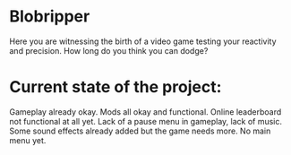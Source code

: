 # Blobripper
Here you are witnessing the birth of a video game testing your reactivity and precision. How long do you think you can dodge?

# Current state of the project:
Gameplay already okay. Mods all okay and functional. Online leaderboard not functional at all yet. Lack of a pause menu in gameplay, lack of music. Some sound effects already added but the game needs more. No main menu yet.
